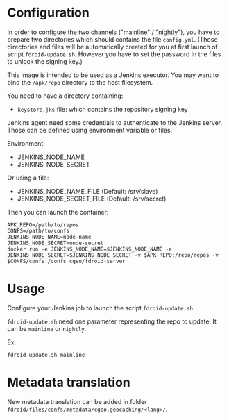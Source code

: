 # Configuration

In order to configure the two channels ("mainline" / "nightly"), you have to
prepare two directories which should contains the file `config.yml`. (Those
directories and files will be automatically created for you at first launch
of script `fdroid-update.sh`. However you have to set the password in the files
to unlock the signing key.)

This image is intended to be used as a Jenkins executor. You may want to bind
the `/apk/repo` directory to the host filesystem.

You need to have a directory containing:
* `keystore.jks` file: which contains the repository signing key

Jenkins agent need some credentials to authenticate to the Jenkins server. Those
can be defined using environment variable or files.

Environment:
* JENKINS_NODE_NAME
* JENKINS_NODE_SECRET

Or using a file:
* JENKINS_NODE_NAME_FILE (Default: /srv/slave)
* JENKINS_NODE_SECRET_FILE (Default: /srv/secret)

Then you can launch the container:

```
APK_REPO=/path/to/repos
CONFS=/path/to/confs
JENKINS_NODE_NAME=node-name
JENKINS_NODE_SECRET=node-secret
docker run -e JENKINS_NODE_NAME=$JENKINS_NODE_NAME -e JENKINS_NODE_SECRET=$JENKINS_NODE_SECRET -v $APK_REPO:/repo/repos -v $CONFS/confs:/confs cgeo/fdroid-server
```

# Usage

Configure your Jenkins job to launch the script `fdroid-update.sh`.

`fdroid-update.sh` need one parameter representing the repo to update. It can be
`mainline` or `nightly`.

Ex:
```
fdroid-update.sh mainline
```

# Metadata translation

New metadata translation can be added in folder `fdroid/files/confs/metadata/cgeo.geocaching/<lang>/`.

